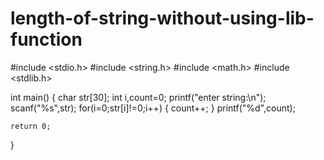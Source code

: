 # length-of-string-without-using-lib-function


#include <stdio.h>
#include <string.h>
#include <math.h>
#include <stdlib.h>

int main() {
char str[30];
int i,count=0;
printf("enter string:\n");
scanf("%s",str);
for(i=0;str[i]!=0;i++)
{
    count++;
}
printf("%d",count);
    
    return 0;
}
